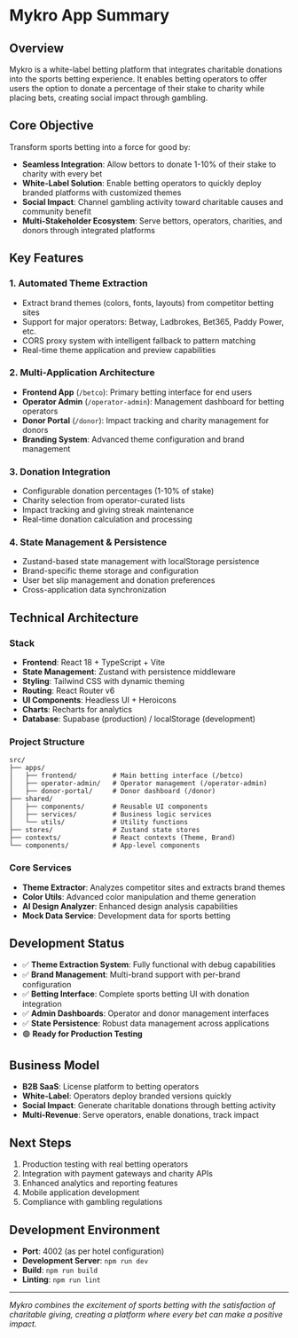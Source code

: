 # Mykro App Summary

## Overview
Mykro is a white-label betting platform that integrates charitable donations into the sports betting experience. It enables betting operators to offer users the option to donate a percentage of their stake to charity while placing bets, creating social impact through gambling.

## Core Objective
Transform sports betting into a force for good by:
- **Seamless Integration**: Allow bettors to donate 1-10% of their stake to charity with every bet
- **White-Label Solution**: Enable betting operators to quickly deploy branded platforms with customized themes
- **Social Impact**: Channel gambling activity toward charitable causes and community benefit
- **Multi-Stakeholder Ecosystem**: Serve bettors, operators, charities, and donors through integrated platforms

## Key Features

### 1. **Automated Theme Extraction**
- Extract brand themes (colors, fonts, layouts) from competitor betting sites
- Support for major operators: Betway, Ladbrokes, Bet365, Paddy Power, etc.
- CORS proxy system with intelligent fallback to pattern matching
- Real-time theme application and preview capabilities

### 2. **Multi-Application Architecture**
- **Frontend App** (`/betco`): Primary betting interface for end users
- **Operator Admin** (`/operator-admin`): Management dashboard for betting operators
- **Donor Portal** (`/donor`): Impact tracking and charity management for donors
- **Branding System**: Advanced theme configuration and brand management

### 3. **Donation Integration**
- Configurable donation percentages (1-10% of stake)
- Charity selection from operator-curated lists
- Impact tracking and giving streak maintenance
- Real-time donation calculation and processing

### 4. **State Management & Persistence**
- Zustand-based state management with localStorage persistence
- Brand-specific theme storage and configuration
- User bet slip management and donation preferences
- Cross-application data synchronization

## Technical Architecture

### **Stack**
- **Frontend**: React 18 + TypeScript + Vite
- **State Management**: Zustand with persistence middleware
- **Styling**: Tailwind CSS with dynamic theming
- **Routing**: React Router v6
- **UI Components**: Headless UI + Heroicons
- **Charts**: Recharts for analytics
- **Database**: Supabase (production) / localStorage (development)

### **Project Structure**
```
src/
├── apps/
│   ├── frontend/         # Main betting interface (/betco)
│   ├── operator-admin/   # Operator management (/operator-admin)
│   ├── donor-portal/     # Donor dashboard (/donor)
├── shared/
│   ├── components/       # Reusable UI components
│   ├── services/         # Business logic services
│   └── utils/            # Utility functions
├── stores/               # Zustand state stores
├── contexts/             # React contexts (Theme, Brand)
└── components/           # App-level components
```

### **Core Services**
- **Theme Extractor**: Analyzes competitor sites and extracts brand themes
- **Color Utils**: Advanced color manipulation and theme generation
- **AI Design Analyzer**: Enhanced design analysis capabilities
- **Mock Data Service**: Development data for sports betting

## Development Status
- ✅ **Theme Extraction System**: Fully functional with debug capabilities
- ✅ **Brand Management**: Multi-brand support with per-brand configuration
- ✅ **Betting Interface**: Complete sports betting UI with donation integration
- ✅ **Admin Dashboards**: Operator and donor management interfaces
- ✅ **State Persistence**: Robust data management across applications
- 🟢 **Ready for Production Testing**

## Business Model
- **B2B SaaS**: License platform to betting operators
- **White-Label**: Operators deploy branded versions quickly
- **Social Impact**: Generate charitable donations through betting activity
- **Multi-Revenue**: Serve operators, enable donations, track impact

## Next Steps
1. Production testing with real betting operators
2. Integration with payment gateways and charity APIs
3. Enhanced analytics and reporting features
4. Mobile application development
5. Compliance with gambling regulations

## Development Environment
- **Port**: 4002 (as per hotel configuration)
- **Development Server**: `npm run dev`
- **Build**: `npm run build`
- **Linting**: `npm run lint`

---
*Mykro combines the excitement of sports betting with the satisfaction of charitable giving, creating a platform where every bet can make a positive impact.*